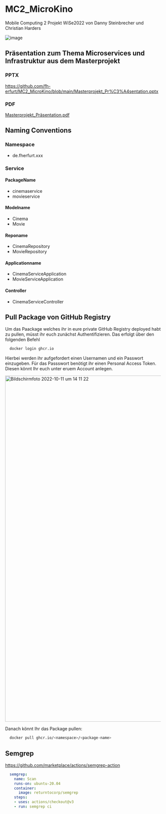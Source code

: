 # MC2_MicroKino
Mobile Computing 2 Projekt WiSe2022 von Danny Steinbrecher und Christian Harders

<img  alt="image" src="https://user-images.githubusercontent.com/46423967/200379177-404b01a7-8d8a-4de7-8753-7dd601050fed.png">


## Präsentation zum Thema Microservices und Infrastruktur aus dem Masterprojekt
### PPTX
https://github.com/fh-erfurt/MC2_MicroKino/blob/main/Masterprojekt_Pr%C3%A4sentation.pptx

### PDF
[Masterprojekt_Präsentation.pdf](https://github.com/fh-erfurt/MC2_MicroKino/files/9821293/Masterprojekt_Prasentation.pdf)

## Naming Conventions

### Namespace
- de.fherfurt.xxx

### Service
#### PackageName
- cinemaservice
- movieservice

#### Modelname
- Cinema
- Movie

#### Reponame
- CinemaRepository
- MovieRepository

#### Applicationname
- CinemaServiceApplication
- MovieServiceApplication

#### Controller
- CinemaServiceController





## Pull Package von GitHub Registry
Um das Paackage welches ihr in eure private GitHub Registry deployed habt zu pullen, müsst ihr euch zunächst Authentifizieren. Das erfolgt über den folgenden Befehl

``` bash
  docker login ghcr.io
```

Hierbei werden ihr aufgefordert einen Usernamen und ein Passwort einzugeben. Für das Passswort benötigt ihr einen Personal Access Token. Diesen könnt Ihr euch unter eruem Account anlegen.


<img width="1117" alt="Bildschirmfoto 2022-10-11 um 14 11 22" src="https://user-images.githubusercontent.com/46423967/195088292-d74ce8ed-251d-4513-8f2f-db2f6e3d99b4.png">

Danach könnt Ihr das Package pullen:

``` bash
  docker pull ghcr.io/<namespace>/<package-name>
```

## Semgrep
https://github.com/marketplace/actions/semgrep-action

``` yaml
  semgrep:
    name: Scan
    runs-on: ubuntu-20.04
    container:
      image: returntocorp/semgrep
    steps:
    - uses: actions/checkout@v3
    - run: semgrep ci
 ```
